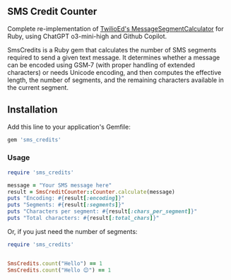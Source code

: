 ## SMS Credit Counter
Complete re-implementation of [TwilioEd's MessageSegmentCalculator](https://github.com/TwilioDevEd/message-segment-calculator) for Ruby, using ChatGPT o3-mini-high and Github Copilot.

SmsCredits is a Ruby gem that calculates the number of SMS segments required to send a given text message. It determines whether a message can be encoded using GSM‑7 (with proper handling of extended characters) or needs Unicode encoding, and then computes the effective length, the number of segments, and the remaining characters available in the current segment.

## Installation

Add this line to your application's Gemfile:

```ruby
gem 'sms_credits'
```

### Usage

```ruby
require 'sms_credits'

message = "Your SMS message here"
result = SmsCreditCounter::Counter.calculate(message)
puts "Encoding: #{result[:encoding]}"
puts "Segments: #{result[:segments]}"
puts "Characters per segment: #{result[:chars_per_segment]}"
puts "Total characters: #{result[:total_chars]}"
```

Or, if you just need the number of segments:

```ruby
require 'sms_credits'


SmsCredits.count("Hello") == 1
SmsCredits.count("Hello 😊") == 1

```